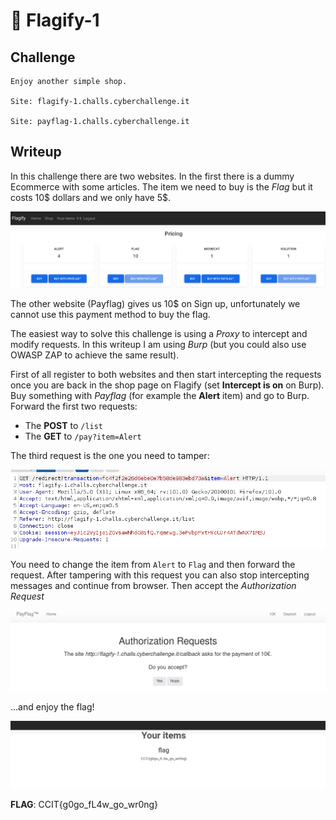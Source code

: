 # 🚩 Flagify-1

## Challenge
```
Enjoy another simple shop.

Site: flagify-1.challs.cyberchallenge.it

Site: payflag-1.challs.cyberchallenge.it
```

## Writeup
In this challenge there are two websites. In the first there is a dummy Ecommerce with some articles. The item we need to buy is the *Flag* but it costs 10$ dollars and we only have 5$.

![Flagify Shop](images/flagify-shop.png)

The other website (Payflag) gives us 10$ on Sign up, unfortunately we cannot use this payment method to buy the flag.

The easiest way to solve this challenge is using a *Proxy* to intercept and modify requests. In this writeup I am using *Burp* (but you could also use OWASP ZAP to achieve the same result).

First of all register to both websites and then start intercepting the requests once you are back in the shop page on Flagify (set **Intercept is on** on Burp).
Buy something with *Payflag* (for example the **Alert** item) and go to Burp.
Forward the first two requests:
- The **POST** to ``/list``
- The **GET** to ``/pay?item=Alert``

The third request is the one you need to tamper:

![Request to tamper](images/request-to-tamper.png)

You need to change the item from ``Alert`` to ``Flag`` and then forward the request. After tampering with this request you can also stop intercepting messages and continue from browser.
Then accept the *Authorization Request*

![Authorization Request](images/authorization-request.png)

...and enjoy the flag!

![Flag](images/flag.png)

**FLAG**: CCIT{g0go_fL4w_go_wr0ng}